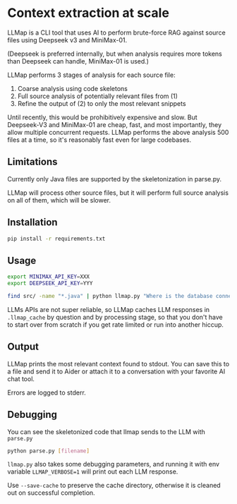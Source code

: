 # Context extraction at scale

LLMap is a CLI tool that uses AI to perform brute-force RAG against source files using Deepseek v3 and MiniMax-01.

(Deepseek is preferred internally, but when analysis requires more tokens than Deepseek can handle, MiniMax-01 is used.)

LLMap performs 3 stages of analysis for each source file:
 1. Coarse analysis using code skeletons
 2. Full source analysis of potentially relevant files from (1)
 3. Refine the output of (2) to only the most relevant snippets

Until recently, this would be prohibitively expensive and slow.  But Deepseek-V3 and MiniMax-01 are cheap, fast, 
and most importantly, they allow multiple concurrent requests.  LLMap performs the above analysis 500 files at a time,
so it's reasonably fast even for large codebases.

## Limitations

Currently only Java files are supported by the skeletonization in parse.py.

LLMap will process other source files, but it will perform full source analysis on all of them,
which will be slower.

## Installation

```bash
pip install -r requirements.txt
```

## Usage

```bash
export MINIMAX_API_KEY=XXX
export DEEPSEEK_API_KEY=YYY

find src/ -name "*.java" | python llmap.py "Where is the database connection configured?"
```

LLMs APIs are not super reliable, so LLMap caches LLM responses in `.llmap_cache` by question and by processing
stage, so that you don't have to start over from scratch if you get rate limited or run into another hiccup.

## Output

LLMap prints the most relevant context found to stdout.  You can save this to a file and send it to Aider
or attach it to a conversation with your favorite AI chat tool.

Errors are logged to stderr.

## Debugging

You can see the skeletonized code that llmap sends to the LLM with `parse.py`
```bash
python parse.py [filename]
```

`llmap.py` also takes some debugging parameters, and running it with env variable `LLMAP_VERBOSE=1` will print out each LLM response.

Use `--save-cache` to preserve the cache directory, otherwise it is cleaned out on successful completion.
